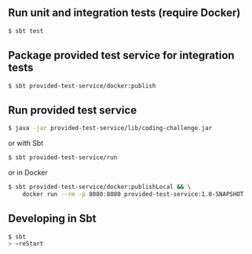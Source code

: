 ## Run unit and integration tests (require Docker)
```sh
$ sbt test
```
## Package provided test service for integration tests
```sh
$ sbt provided-test-service/docker:publish
```
## Run provided test service
```sh
$ java -jar provided-test-service/lib/coding-challenge.jar
```
or with Sbt
```sh
$ sbt provided-test-service/run
```
or in Docker
```sh
$ sbt provided-test-service/docker:publishLocal && \
    docker run --rm -p 8080:8080 provided-test-service:1.0-SNAPSHOT
```
## Developing in Sbt
```sh
$ sbt
> ~reStart
```
